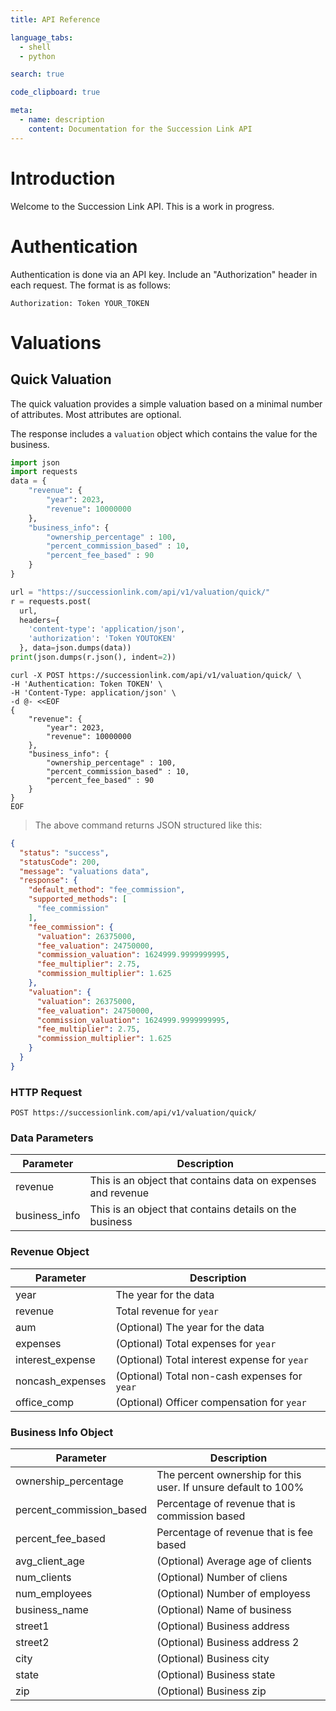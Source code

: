 ```yaml
---
title: API Reference

language_tabs:
  - shell
  - python

search: true

code_clipboard: true

meta:
  - name: description
    content: Documentation for the Succession Link API
---
```


# Introduction

Welcome to the Succession Link API. This is a work in progress.

# Authentication

Authentication is done via an API key. Include an "Authorization" header in each
request. The format is as follows:

`Authorization: Token YOUR_TOKEN`


# Valuations

## Quick Valuation

The quick valuation provides a simple valuation based on a minimal number of
attributes. Most attributes are optional. 

The response includes a `valuation` object which contains the value for the
business.

```python
import json
import requests
data = {
    "revenue": {
        "year": 2023,
        "revenue": 10000000
    },
    "business_info": {
        "ownership_percentage" : 100,
        "percent_commission_based" : 10,
        "percent_fee_based" : 90
    }
}

url = "https://successionlink.com/api/v1/valuation/quick/"
r = requests.post(
  url,
  headers={
    'content-type': 'application/json',
    'authorization': 'Token YOUTOKEN'
  }, data=json.dumps(data))
print(json.dumps(r.json(), indent=2))
```


```shell
curl -X POST https://successionlink.com/api/v1/valuation/quick/ \
-H 'Authentication: Token TOKEN' \
-H 'Content-Type: application/json' \
-d @- <<EOF
{
    "revenue": {
        "year": 2023,
        "revenue": 10000000
    },
    "business_info": {
        "ownership_percentage" : 100,
        "percent_commission_based" : 10,
        "percent_fee_based" : 90
    }
}
EOF
```

> The above command returns JSON structured like this:

```json
{
  "status": "success",
  "statusCode": 200,
  "message": "valuations data",
  "response": {
    "default_method": "fee_commission",
    "supported_methods": [
      "fee_commission"
    ],
    "fee_commission": {
      "valuation": 26375000,
      "fee_valuation": 24750000,
      "commission_valuation": 1624999.9999999995,
      "fee_multiplier": 2.75,
      "commission_multiplier": 1.625
    },
    "valuation": {
      "valuation": 26375000,
      "fee_valuation": 24750000,
      "commission_valuation": 1624999.9999999995,
      "fee_multiplier": 2.75,
      "commission_multiplier": 1.625
    }
  }
}
```

### HTTP Request

`POST https://successionlink.com/api/v1/valuation/quick/`

### Data Parameters

Parameter     | Description
------------- | -----------
revenue       | This is an object that contains data on expenses and revenue
business_info | This is an object that contains details on the business

### Revenue Object
Parameter        | Description
-------------    | -----------
year             | The year for the data
revenue          | Total revenue for `year`
aum              | (Optional) The year for the data
expenses         | (Optional) Total expenses for `year`
interest_expense | (Optional) Total interest expense for `year`
noncash_expenses | (Optional) Total non-cash expenses for `year`
office_comp      | (Optional) Officer compensation for `year`

### Business Info Object
Parameter                | Description
-------------            | -----------
ownership_percentage     | The percent ownership for this user. If unsure default to 100%
percent_commission_based | Percentage of revenue that is commission based
percent_fee_based        | Percentage of revenue that is fee based
avg_client_age           | (Optional) Average age of clients
num_clients              | (Optional) Number of cliens
num_employees            | (Optional) Number of employess
business_name            | (Optional) Name of business
street1                  | (Optional) Business address
street2                  | (Optional) Business address 2
city                     | (Optional) Business city
state                    | (Optional) Business state
zip                      | (Optional) Business zip
